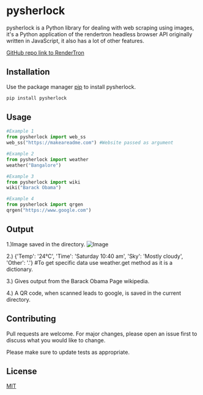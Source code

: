 # pysherlock

pysherlock is a Python library for dealing with web scraping using images, it's a Python application of the rendertron headless browser API originally written in JavaScript, it also has a lot of other features.

[GitHub repo link to RenderTron](https://github.com/GoogleChrome/rendertron)
## Installation

Use the package manager [pip](https://pip.pypa.io/en/stable/) to install pysherlock.

```bash
pip install pysherlock
```

## Usage

```python
#Example 1
from pysherlock import web_ss
web_ss("https://makeareadme.com") #Website passed as argument

#Example 2
from pysherlock import weather
weather("Bangalore")

#Example 3
from pysherlock import wiki
wiki("Barack Obama")

#Example 4
from pysherlock import qrgen
qrgen("https://www.google.com")
```
## Output

1.)Image saved in the directory.
![Image](https://www.online-convert.com/downloadfile/774e33dc-f681-4be7-be1d-75e000988b6e/a200f859-e1ac-4915-89a8-33d64ef7cc78)

2.) {'Temp': '24°C', 'Time': 'Saturday 10:40 am', 'Sky': 'Mostly cloudy', 'Other': '.'} #To get specific data use weather.get method as it is a dictionary.

3.) Gives output from the Barack Obama Page wikipedia.

4.) A QR code, when scanned leads to google, is saved in the current directory.

## Contributing
Pull requests are welcome. For major changes, please open an issue first to discuss what you would like to change.

Please make sure to update tests as appropriate.

## License
[MIT](https://choosealicense.com/licenses/mit/)
